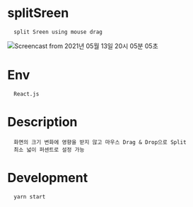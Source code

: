 # splitSreen
```
  split Sreen using mouse drag
```
![Screencast from 2021년 05월 13일 20시 05분 05초](https://user-images.githubusercontent.com/52990629/118117824-0aa14f00-b427-11eb-9719-2e69d9cb01bd.gif)

# Env
```
  React.js
```

# Description
```
  화면의 크기 변화에 영향을 받지 않고 마우스 Drag & Drop으로 Split 
  최소 넓이 퍼센트로 설정 가능 
```

# Development
```
  yarn start
```





